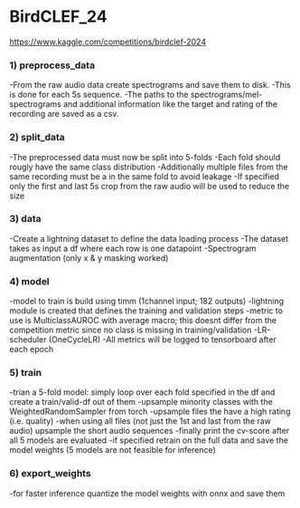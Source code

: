# BirdCLEF_24

https://www.kaggle.com/competitions/birdclef-2024

### 1) preprocess_data
-From the raw audio data create spectrograms and save them to disk.
-This is done for each 5s sequence.
-The paths to the spectrograms/mel-spectrograms and additional information like the target and rating of the recording are saved as a csv.

### 2) split_data
-The preprocessed data must now be split into 5-folds
-Each fold should rougly have the same class distribution
-Additionally multiple files from the same recording must be a in the same fold to avoid leakage
-If specified only the first and last 5s crop from the raw audio will be used to reduce the size

### 3) data
-Create a lightning dataset to define the data loading process
-The dataset takes as input a df where each row is one datapoint
-Spectrogram augmentation (only x & y masking worked)

### 4) model
-model to train is build using timm (1channel input; 182 outputs)
-lightning module is created that defines the training and validation steps
-metric to use is MulticlassAUROC with average macro; this doesnt differ from the competition metric since no class is missing in training/validation
-LR-scheduler (OneCycleLR)
-All metrics will be logged to tensorboard after each epoch

### 5) train
-trian a 5-fold model: simply loop over each fold specified in the df and create a train/valid-df out of them
-upsample minority classes with the WeightedRandomSampler from torch
-upsample files the have a high rating (i.e. quality)
-when using all files (not just the 1st and last from the raw audio) upsample the short audio sequences
-finally print the cv-score after all 5 models are evaluated
-if specified retrain on the full data and save the model weights (5 models are not feasible for inference)

### 6) export_weights
-for faster inference quantize the model weights with onnx and save them
